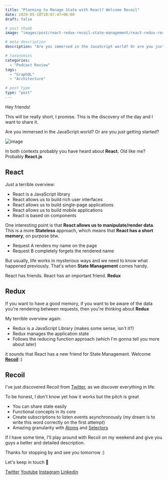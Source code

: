 ```yaml
---
title: "Planning to Manage State with React? Welcome Recoil"
date: 2020-05-18T10:07:47+06:00
draft: false

# post thumb
image: "images/post/react-redux-recoil-state-management/react-redux-recoil-state-management.jpg"

# meta description
description: "Are you immersed in the JavaScript world? Or are you just getting started? In both contexts probably you have heard about React. Old like me? Probably React.js"

# taxonomies
categories: 
  - "Podcast Review"
tags:
  - "GraphQL"
  - "Architecture"

# post type
type: "post"
---
```


Hey friends!

This will be really short, I promise. This is the discovery of the day and I want to share it.

Are you immersed in the JavaScript world? Or are you just getting started? 

![image](../../images/post/react-redux-recoil-state-management/javascript-study.png)

In both contexts probably you have heard about **React.** Old like me? Probably **React.js**

## React

Just a terrible overview:

- React is a JavaScript library
- React allows us to build rich user interfaces
- React allows us to build single-page applications
- React allows us to build mobile applications
- React is based on components

One interesting point is that **React allows us to manipulate/render data**. This is a more **Stateless** approach, which means that **React has a short memory**, on purpose btw.

- Request A renders my name on the page
- Request B completely forgets the rendered name

But usually, life works in mysterious ways and we need to know what happened previously. That's when **State Management** comes handy.

React has friends. React has an important friend. **Redux**

## Redux

If you want to have a good memory, if you want to be aware of the data you're rendering between requests, then you're thinking about **Redux**

My terrible overview again:

- Redux is a JavaScript Library (makes some sense, isn't it?)
- Redux manages the application state
- Follows the reducing function approach (which I'm gonna tell you more about later)

it sounds that React has a new friend for State Management. Welcome **[Recoil](https://recoiljs.org/)** :)

## Recoil

I've just discovered Recoil from [Twitter](https://twitter.com/_alex_gama), as we discover everything in life.

To be honest, I don't know yet how it works but the pitch is great

- You can share state easily
- Functional concepts in its core
- Create subscriptions to listen events asynchronously (my dream is to write this word correctly on the first attempt)
- Amazing granularity with [Atoms](https://recoiljs.org/docs/introduction/core-concepts#atoms) and [Selectors](https://recoiljs.org/docs/introduction/core-concepts#selectors)

If I have some time, I'll play around with Recoil on my weekend and give you guys a better and detailed description.

Thanks for stopping by and see you tomorrow :)

Let's keep in touch 🙂

[Twitter](https://twitter.com/_alex_gama/)
[Youtube](https://www.youtube.com/channel/UCn09BXJXOCPLARsqNvxEFuw?view_as=subscriber/)
[Instagram](https://www.instagram.com/_alex_gama)
[Linkedin](https://www.linkedin.com/in/alexandregama/)